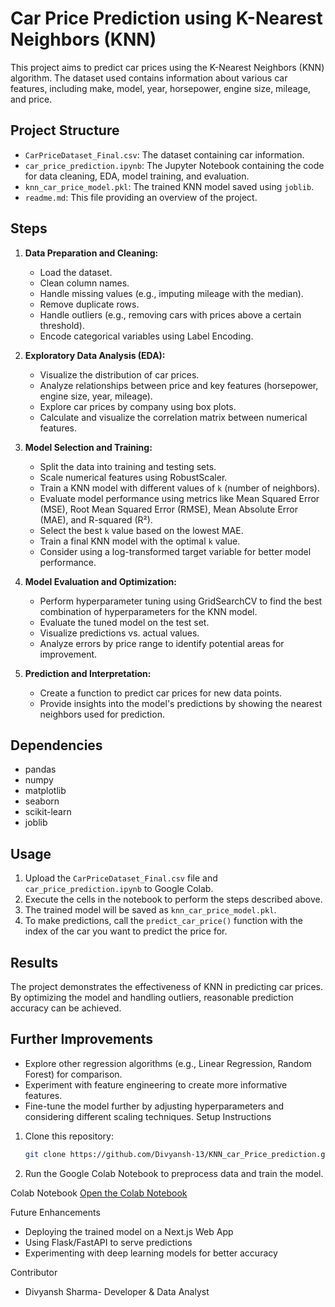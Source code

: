 # Car Price Prediction using K-Nearest Neighbors (KNN)

This project aims to predict car prices using the K-Nearest Neighbors (KNN) algorithm. The dataset used contains information about various car features, including make, model, year, horsepower, engine size, mileage, and price.

## Project Structure

- `CarPriceDataset_Final.csv`: The dataset containing car information.
- `car_price_prediction.ipynb`: The Jupyter Notebook containing the code for data cleaning, EDA, model training, and evaluation.
- `knn_car_price_model.pkl`: The trained KNN model saved using `joblib`.
- `readme.md`: This file providing an overview of the project.

## Steps

1. **Data Preparation and Cleaning:**
   - Load the dataset.
   - Clean column names.
   - Handle missing values (e.g., imputing mileage with the median).
   - Remove duplicate rows.
   - Handle outliers (e.g., removing cars with prices above a certain threshold).
   - Encode categorical variables using Label Encoding.

2. **Exploratory Data Analysis (EDA):**
   - Visualize the distribution of car prices.
   - Analyze relationships between price and key features (horsepower, engine size, year, mileage).
   - Explore car prices by company using box plots.
   - Calculate and visualize the correlation matrix between numerical features.

3. **Model Selection and Training:**
   - Split the data into training and testing sets.
   - Scale numerical features using RobustScaler.
   - Train a KNN model with different values of `k` (number of neighbors).
   - Evaluate model performance using metrics like Mean Squared Error (MSE), Root Mean Squared Error (RMSE), Mean Absolute Error (MAE), and R-squared (R²).
   - Select the best `k` value based on the lowest MAE.
   - Train a final KNN model with the optimal `k` value.
   - Consider using a log-transformed target variable for better model performance.

4. **Model Evaluation and Optimization:**
   - Perform hyperparameter tuning using GridSearchCV to find the best combination of hyperparameters for the KNN model.
   - Evaluate the tuned model on the test set.
   - Visualize predictions vs. actual values.
   - Analyze errors by price range to identify potential areas for improvement.

5. **Prediction and Interpretation:**
   - Create a function to predict car prices for new data points.
   - Provide insights into the model's predictions by showing the nearest neighbors used for prediction.

## Dependencies

- pandas
- numpy
- matplotlib
- seaborn
- scikit-learn
- joblib


## Usage

1. Upload the `CarPriceDataset_Final.csv` file and `car_price_prediction.ipynb` to Google Colab.
2. Execute the cells in the notebook to perform the steps described above.
3. The trained model will be saved as `knn_car_price_model.pkl`.
4. To make predictions, call the `predict_car_price()` function with the index of the car you want to predict the price for.

## Results

The project demonstrates the effectiveness of KNN in predicting car prices. By optimizing the model and handling outliers, reasonable prediction accuracy can be achieved.

## Further Improvements

- Explore other regression algorithms (e.g., Linear Regression, Random Forest) for comparison.
- Experiment with feature engineering to create more informative features.
- Fine-tune the model further by adjusting hyperparameters and considering different scaling techniques.
Setup Instructions
1. Clone this repository:
   ```bash
   git clone https://github.com/Divyansh-13/KNN_car_Price_prediction.git
   ```
2. Run the Google Colab Notebook to preprocess data and train the model.

Colab Notebook
[Open the Colab Notebook](https://colab.research.google.com/drive/1-rFkvBvoJqGOiutzwaP8TmA6dEw2DzTl?usp=sharing)

Future Enhancements
- Deploying the trained model on a Next.js Web App
- Using Flask/FastAPI to serve predictions
- Experimenting with deep learning models for better accuracy

Contributor
- Divyansh Sharma- Developer & Data Analyst
